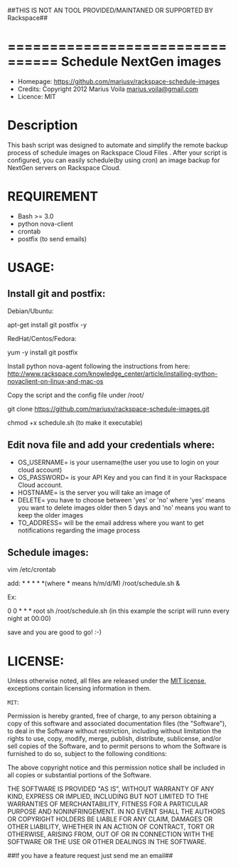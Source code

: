 ##THIS IS NOT AN TOOL PROVIDED/MAINTANED OR SUPPORTED BY Rackspace##




================================
Schedule NextGen images
================================

- Homepage:  https://github.com/mariusv/rackspace-schedule-images
- Credits:   Copyright 2012 Marius Voila <marius.voila@gmail.com>
- Licence:   MIT

Description
=================

This bash script was designed to automate and simplify the remote backup
process of schedule images on Rackspace Cloud Files .  After your script is configured, you can
easily schedule(by using cron) an image backup for NextGen servers on Rackspace Cloud.





REQUIREMENT
===========
- Bash >= 3.0
- python nova-client
- crontab
- postfix (to send emails)


USAGE:
======

Install git and postfix:
-----------------------

Debian/Ubuntu:

apt-get install git postfix -y

RedHat/Centos/Fedora:

yum -y install git postfix

Install python nova-agent following the instructions from here: http://www.rackspace.com/knowledge_center/article/installing-python-novaclient-on-linux-and-mac-os

Copy the script and the config file under /root/

git clone https://github.com/mariusv/rackspace-schedule-images.git

chmod +x schedule.sh (to make it executable)

Edit nova file and add your credentials where:
----------------------------------------------

- OS_USERNAME= is your username(the user you use to login on your cloud account)
- OS_PASSWORD= is your API Key and you can find it in your Rackspace Cloud account.
- HOSTNAME= is the server you will take an image of
- DELETE= you have to choose between 'yes' or 'no' where 'yes' means you want to delete images older then 5 days and 'no' means you want to keep the older images
- TO_ADDRESS= will be the email address where you want to get notifications regarding the image process

Schedule images:
----------------

vim /etc/crontab

add: * * * * *(where * means h/m/d/M) /root/schedule.sh &

Ex:

0 0 * * *   root sh /root/schedule.sh (in this example the script will runn every night at 00:00)

save and you are good to go! :-)

LICENSE:
========
Unless otherwise noted, all files are released under the [MIT license](http://en.wikipedia.org/wiki/MIT_License),
exceptions contain licensing information in them.

`MIT`: 

Permission is hereby granted, free of charge, to any person obtaining a copy
  of this software and associated documentation files (the "Software"), to deal
  in the Software without restriction, including without limitation the rights
  to use, copy, modify, merge, publish, distribute, sublicense, and/or sell
  copies of the Software, and to permit persons to whom the Software is
  furnished to do so, subject to the following conditions:

  The above copyright notice and this permission notice shall be included in
  all copies or substantial portions of the Software.

  THE SOFTWARE IS PROVIDED "AS IS", WITHOUT WARRANTY OF ANY KIND, EXPRESS OR
  IMPLIED, INCLUDING BUT NOT LIMITED TO THE WARRANTIES OF MERCHANTABILITY,
  FITNESS FOR A PARTICULAR PURPOSE AND NONINFRINGEMENT. IN NO EVENT SHALL THE
  AUTHORS OR COPYRIGHT HOLDERS BE LIABLE FOR ANY CLAIM, DAMAGES OR OTHER
  LIABILITY, WHETHER IN AN ACTION OF CONTRACT, TORT OR OTHERWISE, ARISING FROM,
  OUT OF OR IN CONNECTION WITH THE SOFTWARE OR THE USE OR OTHER DEALINGS IN THE
  SOFTWARE.
  

##If you have a feature request just send me an email##

  
